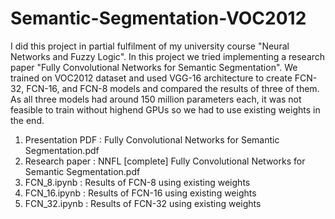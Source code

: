 # Semantic-Segmentation-VOC2012

I did this project in partial fulfilment of my university course "Neural Networks and Fuzzy Logic". In this project we tried implementing a research paper "Fully Convolutional Networks for Semantic Segmentation". We trained on VOC2012 dataset and used VGG-16 architecture to create FCN-32, FCN-16, and FCN-8 models and compared the results of three of them. As all three models had around 150 million parameters each, it was not feasible to train without highend GPUs so we had to use existing weights in the end. 

1. Presentation PDF  : Fully Convolutional Networks for Semantic Segmentation.pdf
2. Research paper    : NNFL [complete] Fully Convolutional Networks for Semantic Segmentation.pdf 
3. FCN_8.ipynb       : Results of FCN-8 using existing weights
4. FCN_16.ipynb      : Results of FCN-16 using existing weights
5. FCN_32.ipynb      : Results of FCN-32 using existing weights
